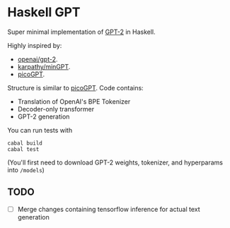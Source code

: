 # Haskell GPT

Super minimal implementation of [GPT-2](https://d4mucfpksywv.cloudfront.net/better-language-models/language_models_are_unsupervised_multitask_learners.pdf) in Haskell.

Highly inspired by:
- [openai/gpt-2](https://github.com/openai/gpt-2).
- [karpathy/minGPT](https://github.com/karpathy/mingpt).
- [picoGPT](https://github.com/jaymody/picoGPT).

Structure is similar to [picoGPT](https://github.com/jaymody/picoGPT). Code contains:
- Translation of OpenAI's BPE Tokenizer
- Decoder-only transformer
- GPT-2 generation

You can run tests with

```
cabal build
cabal test
```

(You'll first need to download GPT-2 weights, tokenizer, and hyperparams into `/models`)

## TODO
- [ ] Merge changes containing tensorflow inference for actual text generation
